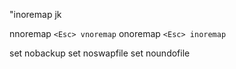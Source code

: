 "inoremap jk <esc>

nnoremap ` <Esc>
vnoremap ` <Esc>
onoremap ` <Esc>
inoremap ` <Esc>

set nobackup
set noswapfile
set noundofile
<!--stackedit_data:
eyJoaXN0b3J5IjpbMjk2NDAxNTk5XX0=
-->
